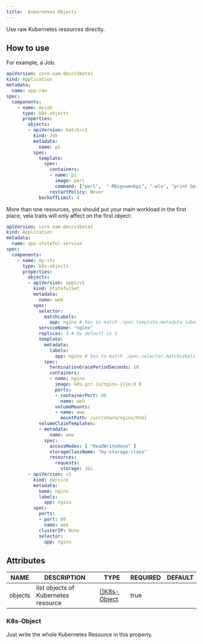 ```yaml
---
title:  Kubernetes Objects
---
```


Use raw Kubernetes resources directly.

## How to use

For example, a Job:

```yaml
apiVersion: core.oam.dev/v1beta1
kind: Application
metadata:
  name: app-raw
spec:
  components:
    - name: myjob
      type: k8s-objects
      properties:
        objects:
        - apiVersion: batch/v1
          kind: Job
          metadata:
            name: pi
          spec:
            template:
              spec:
                containers:
                - name: pi
                  image: perl
                  command: ["perl",  "-Mbignum=bpi", "-wle", "print bpi(2000)"]
                restartPolicy: Never
            backoffLimit: 4
```

More than one resources, you should put your main workload in the first place, vela traits will only affect on the first object:

```yaml
apiVersion: core.oam.dev/v1beta1
kind: Application
metadata:
  name: app-stateful-service
spec:
  components:
    - name: my-sts
      type: k8s-objects
      properties:
        objects:
        - apiVersion: apps/v1
          kind: StatefulSet
          metadata:
            name: web
          spec:
            selector:
              matchLabels:
                app: nginx # has to match .spec.template.metadata.labels
            serviceName: "nginx"
            replicas: 3 # by default is 1
            template:
              metadata:
                labels:
                  app: nginx # has to match .spec.selector.matchLabels
              spec:
                terminationGracePeriodSeconds: 10
                containers:
                - name: nginx
                  image: k8s.gcr.io/nginx-slim:0.8
                  ports:
                  - containerPort: 80
                    name: web
                  volumeMounts:
                  - name: www
                    mountPath: /usr/share/nginx/html
            volumeClaimTemplates:
            - metadata:
                name: www
              spec:
                accessModes: [ "ReadWriteOnce" ]
                storageClassName: "my-storage-class"
                resources:
                  requests:
                    storage: 1Gi
        - apiVersion: v1
          kind: Service
          metadata:
            name: nginx
            labels:
              app: nginx
          spec:
            ports:
            - port: 80
              name: web
            clusterIP: None
            selector:
              app: nginx
```


## Attributes

|  NAME   | DESCRIPTION |         TYPE          | REQUIRED | DEFAULT |
|---------|-------------|-----------------------|----------|---------|
| objects |  list objects of Kubernetes resource   | [[]K8s-Object](#K8s-Object) | true     |         |

### K8s-Object

Just write the whole Kubernetes Resource in this property.